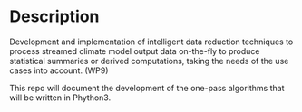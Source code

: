 # Description

Development and implementation of intelligent data reduction techniques to process streamed climate model output data on-the-fly to produce statistical summaries or derived computations, taking the needs of the use cases into account. (WP9)

This repo will document the development of the one-pass algorithms that will be written in Phython3. 

